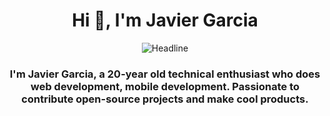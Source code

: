 <h1 align="center">Hi 👋, I'm Javier Garcia</h1>
<div align=center>
        <img src="https://i.pinimg.com/originals/77/ca/a3/77caa32884d735d439ade45ba37feaf2.gif" alt="Headline" />
    </div>  
<h3 align="center">I'm Javier Garcia, a 20-year old technical enthusiast who does web development, mobile development. Passionate to contribute open-source projects and make cool products.</h3>
<!--
**ZambranoTech/ZambranoTech** is a ✨ _special_ ✨ repository because its `README.md` (this file) appears on your GitHub profile.

Here are some ideas to get you started:

- 🔭 I’m currently working on ...
- 🌱 I’m currently learning ...
- 👯 I’m looking to collaborate on ...
- 🤔 I’m looking for help with ...
- 💬 Ask me about ...
- 📫 How to reach me: ...
- 😄 Pronouns: ...
- ⚡ Fun fact: ...
-->
